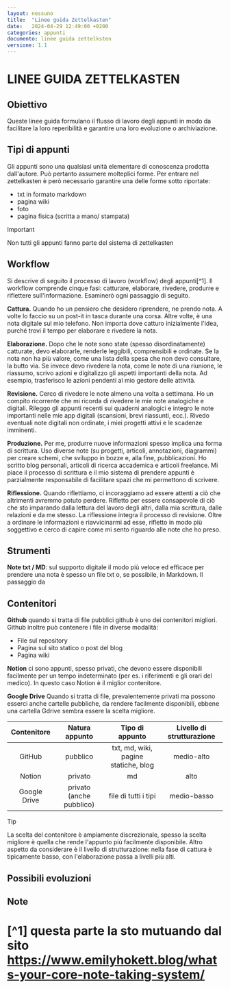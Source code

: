 ```yaml
---
layout: nessuno
title:  "Linee guida Zettelkasten"
date:   2024-04-29 12:49:00 +0200
categories: appunti
documento: linee guida zettelksten
versione: 1.1
---
```


# LINEE GUIDA ZETTELKASTEN

## Obiettivo
Queste linee guida formulano il flusso di lavoro degli appunti in modo da facilitare la loro reperibilità e garantire una loro evoluzione o archiviazione.

## Tipi di appunti
Gli appunti sono una qualsiasi unità elementare di conoscenza prodotta dall'autore. Può pertanto assumere molteplici forme. Per entrare nel zettelkasten è però necessario garantire una delle forme sotto riportate:
* txt in formato markdown
* pagina wiki
* foto
* pagina fisica (scritta a mano/ stampata)

>[!IMPORTANT]
>
>Non tutti gli appunti fanno parte del sistema di zettelkasten

## Workflow
Si descrive di seguito il processo di lavoro (workflow) degli appunti[^1]. 
Il workflow comprende cinque fasi: catturare, elaborare, rivedere, produrre e riflettere sull'informazione. Esaminerò ogni passaggio di seguito.

**Cattura.** Quando ho un pensiero che desidero riprendere, ne prendo nota. A volte lo faccio su un post-it in tasca durante una corsa. Altre volte, è una nota digitale sul mio telefono. Non importa dove catturo inizialmente l'idea, purché trovi il tempo per elaborare e rivedere la nota.

**Elaborazione.** Dopo che le note sono state (spesso disordinatamente) catturate, devo elaborarle, renderle leggibili, comprensibili e ordinate. Se la nota non ha più valore, come una lista della spesa che non devo consultare, la butto via. Se invece devo rivedere la nota, come le note di una riunione, le riassumo, scrivo azioni e digitalizzo gli aspetti importanti della nota. Ad esempio, trasferisco le azioni pendenti al mio gestore delle attività.

**Revisione.** Cerco di rivedere le note almeno una volta a settimana. Ho un compito ricorrente che mi ricorda di rivedere le mie note analogiche e digitali. Rileggo gli appunti recenti sui quaderni analogici e integro le note importanti nelle mie app digitali (scansioni, brevi riassunti, ecc.). Rivedo eventuali note digitali non ordinate, i miei progetti attivi e le scadenze imminenti.

**Produzione.** Per me, produrre nuove informazioni spesso implica una forma di scrittura. Uso diverse note (su progetti, articoli, annotazioni, diagrammi) per creare schemi, che sviluppo in bozze e, alla fine, pubblicazioni. Ho scritto blog personali, articoli di ricerca accademica e articoli freelance. Mi piace il processo di scrittura e il mio sistema di prendere appunti è parzialmente responsabile di facilitare spazi che mi permettono di scrivere.

**Riflessione.** Quando riflettiamo, ci incoraggiamo ad essere attenti a ciò che altrimenti avremmo potuto perdere. Rifletto per essere consapevole di ciò che sto imparando dalla lettura del lavoro degli altri, dalla mia scrittura, dalle relazioni e da me stesso. La riflessione integra il processo di revisione. Oltre a ordinare le informazioni e riavvicinarmi ad esse, rifletto in modo più soggettivo e cerco di capire come mi sento riguardo alle note che ho preso.

## Strumenti
**Note txt / MD**: sul supporto digitale il modo più veloce ed efficace per prendere una nota è spesso un file txt o, se possibile, in Markdown. Il passaggio da 

## Contenitori
**Github** quando si tratta di file pubblici github è uno dei contenitori migliori. Github inoltre può contenere i file in diverse modalità:
+ File sul repository
+ Pagina sul sito statico o post del blog
+ Pagina wiki

**Notion** ci sono appunti, spesso privati, che devono essere disponibili facilmente per un tempo indeterminato (per es. i riferimenti e gli orari del medico). In questo caso Notion è il miglior contenitore.

**Google Drive** Quando si tratta di file, prevalentemente privati ma possono esserci anche cartelle pubbliche, da rendere facilmente disponibili, ebbene una cartella Gdrive sembra essere la scelta migliore.

|Contenitore|Natura appunto|Tipo di appunto|Livello di strutturazione| 
|:---:|:---:|:---:|:---:| 
|GitHub|pubblico|txt, md, wiki, pagine statiche, blog|medio-alto|
|Notion|privato|md|alto|
|Google Drive|privato (anche pubblico)|file di tutti i tipi|medio-basso|

> [!TIP]
> 
> La scelta del contenitore è ampiamente discrezionale, spesso la scelta migliore è quella che rende l'appunto più facilmente disponibile. Altro aspetto da considerare è il livello di strutturazione: nella fase di cattura è tipicamente basso, con l'elaborazione passa a livelli più alti.


## Possibili evoluzioni


## Note
[^1] questa parte la sto mutuando dal sito https://www.emilyhokett.blog/whats-your-core-note-taking-system/
=======
